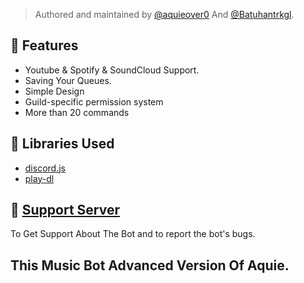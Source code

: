 > Authored and maintained by [@aquieover0](https://github.com/aquieover0) And [@Batuhantrkgl](https://github.com/batuhantrkgl).

## 🍥 Features 
* Youtube & Spotify & SoundCloud Support.
* Saving Your Queues.
* Simple Design
* Guild-specific permission system
* More than 20 commands


## 🤍 Libraries Used

* [discord.js](https://www.npmjs.com/package/discord.js)
* [play-dl](https://www.npmjs.com/package/play-dl)

## 📩 [Support Server](https://discord.gg/TGvNEYv8eC)
To Get Support About The Bot and to report the bot's bugs.

## This Music Bot Advanced Version Of Aquie.

